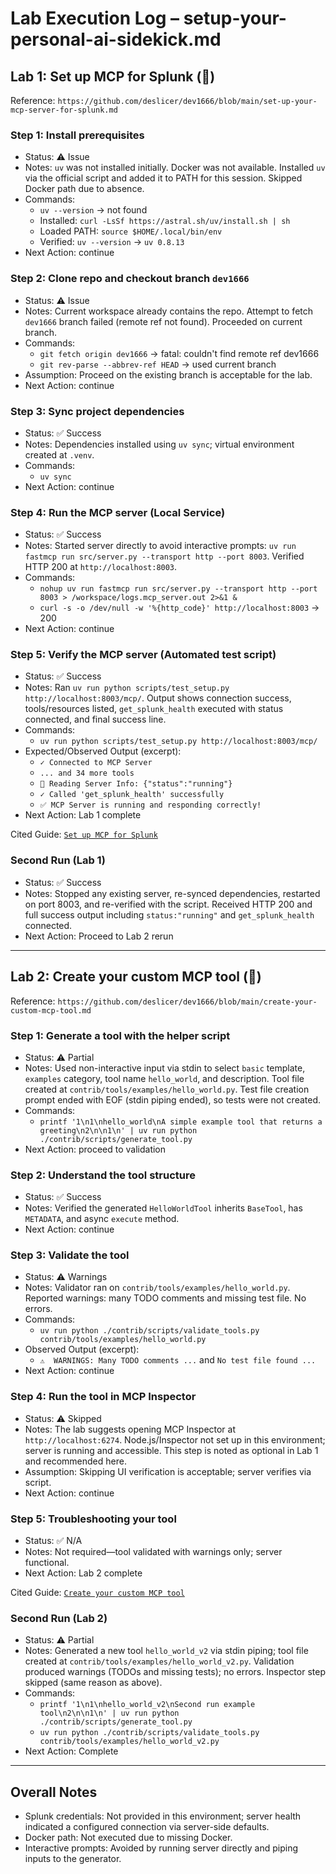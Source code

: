 # Lab Execution Log – setup-your-personal-ai-sidekick.md

## Lab 1: Set up MCP for Splunk (🔧)
Reference: `https://github.com/deslicer/dev1666/blob/main/set-up-your-mcp-server-for-splunk.md`

### Step 1: Install prerequisites
- Status: ⚠️ Issue
- Notes: `uv` was not installed initially. Docker was not available. Installed `uv` via the official script and added it to PATH for this session. Skipped Docker path due to absence.
- Commands:
  - `uv --version` → not found
  - Installed: `curl -LsSf https://astral.sh/uv/install.sh | sh`
  - Loaded PATH: `source $HOME/.local/bin/env`
  - Verified: `uv --version` → `uv 0.8.13`
- Next Action: continue

### Step 2: Clone repo and checkout branch `dev1666`
- Status: ⚠️ Issue
- Notes: Current workspace already contains the repo. Attempt to fetch `dev1666` branch failed (remote ref not found). Proceeded on current branch.
- Commands:
  - `git fetch origin dev1666` → fatal: couldn't find remote ref dev1666
  - `git rev-parse --abbrev-ref HEAD` → used current branch
- Assumption: Proceed on the existing branch is acceptable for the lab.
- Next Action: continue

### Step 3: Sync project dependencies
- Status: ✅ Success
- Notes: Dependencies installed using `uv sync`; virtual environment created at `.venv`.
- Commands:
  - `uv sync`
- Next Action: continue

### Step 4: Run the MCP server (Local Service)
- Status: ✅ Success
- Notes: Started server directly to avoid interactive prompts: `uv run fastmcp run src/server.py --transport http --port 8003`. Verified HTTP 200 at `http://localhost:8003`.
- Commands:
  - `nohup uv run fastmcp run src/server.py --transport http --port 8003 > /workspace/logs.mcp_server.out 2>&1 &`
  - `curl -s -o /dev/null -w '%{http_code}' http://localhost:8003` → 200
- Next Action: continue

### Step 5: Verify the MCP server (Automated test script)
- Status: ✅ Success
- Notes: Ran `uv run python scripts/test_setup.py http://localhost:8003/mcp/`. Output shows connection success, tools/resources listed, `get_splunk_health` executed with status connected, and final success line.
- Commands:
  - `uv run python scripts/test_setup.py http://localhost:8003/mcp/`
- Expected/Observed Output (excerpt):
  - `✓ Connected to MCP Server`
  - `... and 34 more tools`
  - `📖 Reading Server Info: {"status":"running"}`
  - `✓ Called 'get_splunk_health' successfully`
  - `✅ MCP Server is running and responding correctly!`
- Next Action: Lab 1 complete

Cited Guide: [`Set up MCP for Splunk`](https://github.com/deslicer/dev1666/blob/main/set-up-your-mcp-server-for-splunk.md)

### Second Run (Lab 1)
- Status: ✅ Success
- Notes: Stopped any existing server, re-synced dependencies, restarted on port 8003, and re-verified with the script. Received HTTP 200 and full success output including `status:"running"` and `get_splunk_health` connected.
- Next Action: Proceed to Lab 2 rerun

---

## Lab 2: Create your custom MCP tool (🧩)
Reference: `https://github.com/deslicer/dev1666/blob/main/create-your-custom-mcp-tool.md`

### Step 1: Generate a tool with the helper script
- Status: ⚠️ Partial
- Notes: Used non-interactive input via stdin to select `basic` template, `examples` category, tool name `hello_world`, and description. Tool file created at `contrib/tools/examples/hello_world.py`. Test file creation prompt ended with EOF (stdin piping ended), so tests were not created.
- Commands:
  - `printf '1\n1\nhello_world\nA simple example tool that returns a greeting\n2\n\n1\n' | uv run python ./contrib/scripts/generate_tool.py`
- Next Action: proceed to validation

### Step 2: Understand the tool structure
- Status: ✅ Success
- Notes: Verified the generated `HelloWorldTool` inherits `BaseTool`, has `METADATA`, and async `execute` method.
- Next Action: continue

### Step 3: Validate the tool
- Status: ⚠️ Warnings
- Notes: Validator ran on `contrib/tools/examples/hello_world.py`. Reported warnings: many TODO comments and missing test file. No errors.
- Commands:
  - `uv run python ./contrib/scripts/validate_tools.py contrib/tools/examples/hello_world.py`
- Observed Output (excerpt):
  - `⚠️  WARNINGS: Many TODO comments ...` and `No test file found ...`
- Next Action: continue

### Step 4: Run the tool in MCP Inspector
- Status: ⚠️ Skipped
- Notes: The lab suggests opening MCP Inspector at `http://localhost:6274`. Node.js/Inspector not set up in this environment; server is running and accessible. This step is noted as optional in Lab 1 and recommended here.
- Assumption: Skipping UI verification is acceptable; server verifies via script.
- Next Action: continue

### Step 5: Troubleshooting your tool
- Status: ✅ N/A
- Notes: Not required—tool validated with warnings only; server functional.
- Next Action: Lab 2 complete

Cited Guide: [`Create your custom MCP tool`](https://github.com/deslicer/dev1666/blob/main/create-your-custom-mcp-tool.md)

### Second Run (Lab 2)
- Status: ⚠️ Partial
- Notes: Generated a new tool `hello_world_v2` via stdin piping; tool file created at `contrib/tools/examples/hello_world_v2.py`. Validation produced warnings (TODOs and missing tests); no errors. Inspector step skipped (same reason as above).
- Commands:
  - `printf '1\n1\nhello_world_v2\nSecond run example tool\n2\n\n1\n' | uv run python ./contrib/scripts/generate_tool.py`
  - `uv run python ./contrib/scripts/validate_tools.py contrib/tools/examples/hello_world_v2.py`
- Next Action: Complete

---

## Overall Notes
- Splunk credentials: Not provided in this environment; server health indicated a configured connection via server-side defaults.
- Docker path: Not executed due to missing Docker.
- Interactive prompts: Avoided by running server directly and piping inputs to the generator.